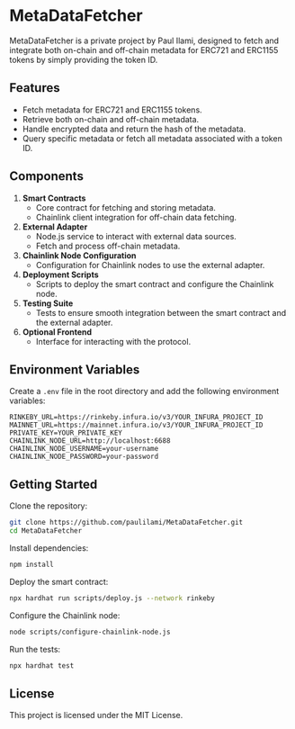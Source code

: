 # MetaDataFetcher

MetaDataFetcher is a private project by Paul Ilami, designed to fetch and integrate both on-chain and off-chain metadata for ERC721 and ERC1155 tokens by simply providing the token ID.

## Features

- Fetch metadata for ERC721 and ERC1155 tokens.
- Retrieve both on-chain and off-chain metadata.
- Handle encrypted data and return the hash of the metadata.
- Query specific metadata or fetch all metadata associated with a token ID.

## Components

1. **Smart Contracts**
    - Core contract for fetching and storing metadata.
    - Chainlink client integration for off-chain data fetching.
2. **External Adapter**
    - Node.js service to interact with external data sources.
    - Fetch and process off-chain metadata.
3. **Chainlink Node Configuration**
    - Configuration for Chainlink nodes to use the external adapter.
4. **Deployment Scripts**
    - Scripts to deploy the smart contract and configure the Chainlink node.
5. **Testing Suite**
    - Tests to ensure smooth integration between the smart contract and the external adapter.
6. **Optional Frontend**
    - Interface for interacting with the protocol.

## Environment Variables

Create a `.env` file in the root directory and add the following environment variables:

```plaintext
RINKEBY_URL=https://rinkeby.infura.io/v3/YOUR_INFURA_PROJECT_ID
MAINNET_URL=https://mainnet.infura.io/v3/YOUR_INFURA_PROJECT_ID
PRIVATE_KEY=YOUR_PRIVATE_KEY
CHAINLINK_NODE_URL=http://localhost:6688
CHAINLINK_NODE_USERNAME=your-username
CHAINLINK_NODE_PASSWORD=your-password
```
## Getting Started

Clone the repository:

```bash
git clone https://github.com/paulilami/MetaDataFetcher.git
cd MetaDataFetcher
```

Install dependencies:

```bash
npm install
```

Deploy the smart contract:

```bash
npx hardhat run scripts/deploy.js --network rinkeby
```

Configure the Chainlink node:

```bash
node scripts/configure-chainlink-node.js
```

Run the tests:

```bash
npx hardhat test
```

## License

This project is licensed under the MIT License.

